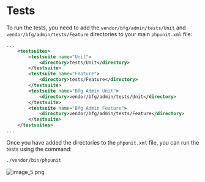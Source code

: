 # Tests

To run the tests, you need to add the `vendor/bfg/admin/tests/Unit` and `vendor/bfg/admin/tests/Feature` directories to your main `phpunit.xml` file:
```xml
...
    <testsuites>
        <testsuite name="Unit">
            <directory>tests/Unit</directory>
        </testsuite>
        <testsuite name="Feature">
            <directory>tests/Feature</directory>
        </testsuite>
        <testsuite name="Bfg Admin Unit">
            <directory>vendor/bfg/admin/tests/Unit</directory>
        </testsuite>
        <testsuite name="Bfg Admin Feature">
            <directory>vendor/bfg/admin/tests/Feature</directory>
        </testsuite>
    </testsuites>
...
```
Once you have added the directories to the `phpunit.xml` file, you can run the tests using the command:
```bash
./vendor/bin/phpunit
```
![image_5.png](image_5.png)


